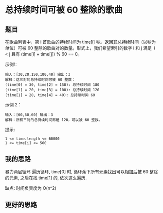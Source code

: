 # 总持续时间可被 60 整除的歌曲

## 题目
在歌曲列表中，第 i 首歌曲的持续时间为 time[i] 秒。返回其总持续时间（以秒为单位）可被 60 整除的歌曲对的数量。形式上，我们希望索引的数字 i 和 j 满足  i < j 且有 (time[i] + time[j]) % 60 == 0。

示例1:
``` JS
输入：[30,20,150,100,40] 输出：3
解释：这三对的总持续时间可被 60 整数：
(time[0] = 30, time[2] = 150): 总持续时间 180
(time[1] = 20, time[3] = 100): 总持续时间 120
(time[1] = 20, time[4] = 40): 总持续时间 60
```

示例 2：
``` JS
输入：[60,60,60] 输出：3
解释：所有三对的总持续时间都是 120，可以被 60 整数。
```

提示:
``` JS
1 <= time.length <= 60000
1 <= time[i] <= 500
```

## 我的思路
暴力两层循环
遍历循环, time[0] 时, 循环余下所有元素找出可以相加后被 60 整除的元素, 之后在找 time[1] 的, 依次这么遍历.

缺点: 时间负责度为 O(n^2)

## 更好的思路
